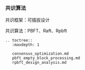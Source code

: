 ### 共识算法

共识框架：可插拔设计

共识算法：PBFT、Raft、Rpbft

```eval_rst
.. toctree::
   :maxdepth: 1

   consensus_optimization.md
   pbft_empty_block_processing.md
   rpbft_design_analysis.md
```
   